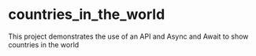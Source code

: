 # countries_in_the_world
This project demonstrates the use of an API and Async and Await to show countries in the world

